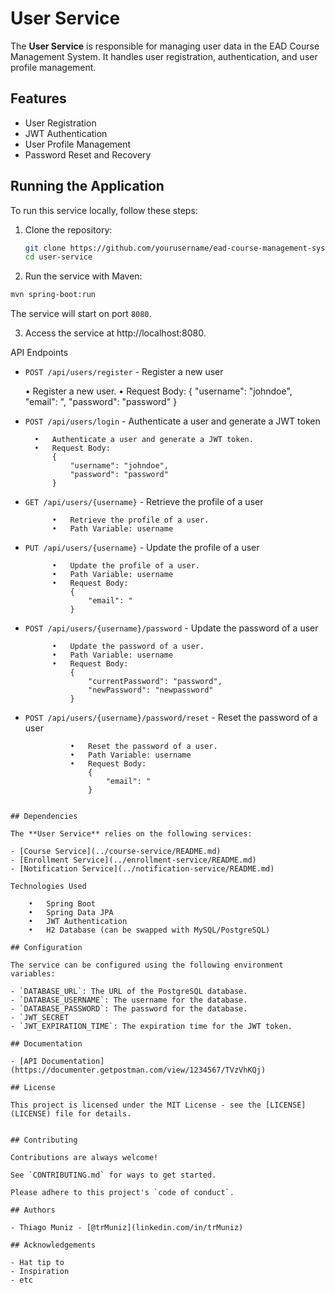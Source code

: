 # User Service

The **User Service** is responsible for managing user data in the EAD Course Management System. It handles user
registration, authentication, and user profile management.

## Features

- User Registration
- JWT Authentication
- User Profile Management
- Password Reset and Recovery

## Running the Application

To run this service locally, follow these steps:

1. Clone the repository:
   ```bash
   git clone https://github.com/yourusername/ead-course-management-system.git
   cd user-service

2. Run the service with Maven:

```bash
mvn spring-boot:run
```
The service will start on port `8080`.

3. Access the service at http://localhost:8080.

API Endpoints

- `POST /api/users/register` - Register a new user

  • Register a new user.
  • Request Body:
  {
  "username": "johndoe",
  "email": ",
  "password": "password"
  }

- `POST /api/users/login` - Authenticate a user and generate a JWT token

        •	Authenticate a user and generate a JWT token.
        •	Request Body:
            {
                "username": "johndoe",
                "password": "password"
            }

- `GET /api/users/{username}` - Retrieve the profile of a user

            •	Retrieve the profile of a user.
            •	Path Variable: username

- `PUT /api/users/{username}` - Update the profile of a user

            •	Update the profile of a user.
            •	Path Variable: username
            •	Request Body:
                {
                    "email": "
                }

- `POST /api/users/{username}/password` - Update the password of a user

            •	Update the password of a user.
            •	Path Variable: username
            •	Request Body:
                {
                    "currentPassword": "password",
                    "newPassword": "newpassword"
                }

- `POST /api/users/{username}/password/reset` - Reset the password of a user

                •	Reset the password of a user.
                •	Path Variable: username
                •	Request Body:
                    {
                        "email": "
                    }

```

## Dependencies

The **User Service** relies on the following services:

- [Course Service](../course-service/README.md)
- [Enrollment Service](../enrollment-service/README.md)
- [Notification Service](../notification-service/README.md)

Technologies Used

	•	Spring Boot
	•	Spring Data JPA
	•	JWT Authentication
	•	H2 Database (can be swapped with MySQL/PostgreSQL)

## Configuration

The service can be configured using the following environment variables:

- `DATABASE_URL`: The URL of the PostgreSQL database.
- `DATABASE_USERNAME`: The username for the database.
- `DATABASE_PASSWORD`: The password for the database.
- `JWT_SECRET
- `JWT_EXPIRATION_TIME`: The expiration time for the JWT token.

## Documentation

- [API Documentation](https://documenter.getpostman.com/view/1234567/TVzVhKQj)

## License

This project is licensed under the MIT License - see the [LICENSE](LICENSE) file for details.
```   

```

## Contributing

Contributions are always welcome!

See `CONTRIBUTING.md` for ways to get started.

Please adhere to this project's `code of conduct`.

## Authors

- Thiago Muniz - [@trMuniz](linkedin.com/in/trMuniz)

## Acknowledgements

- Hat tip to
- Inspiration
- etc
```   

```